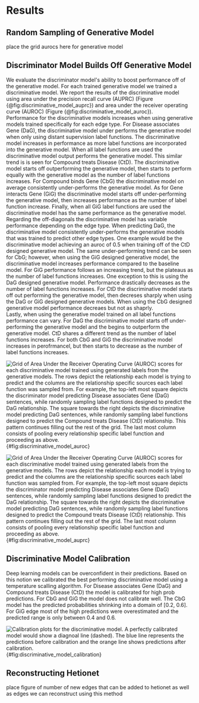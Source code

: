 # Results

## Random Sampling of Generative Model
place the grid aurocs here for generative model

## Discriminator Model Builds Off Generative Model
We evaluate the discriminator model's ability to boost performance off of the generative model.
For each trained generative model we trained a discriminative model.
We report the results of the discriminative model using area under the precision recall curve (AUPRC) (Figure {@fig:discriminative_model_auprc}) and area under the receiver operating curve (AUROC) (Figure {@fig:discriminative_model_auroc}).    
Performance for the discriminative models increases when using generative models trained specifically for each edge type. 
For Disease associates Gene (DaG), the discriminative model under performs the generative model when only using distant supervision label functions.
The discriminative model increases in performance as more label functions are incorporated into the generative model.
When all label functions are used the discriminative model output performs the generative model.
This similar trend is is seen for Compound treats Disease (CtD).
The discriminative model starts off outperforming the generative model, then starts to perform equally with the generative model as the number of label functions increases.
For Compound binds Gene (CbG) the discriminative model on average consistently under-performs the generative model.
As for Gene interacts Gene (GiG) the discriminative model starts off under-performing the generative model, then increases performance as the number of label function increase.
Finally, when all GiG label functions are used the discriminative model has the same performance as the generative model.  
Regarding the off-diagonals the discriminative model has variable performance depending on the edge type.
When predicting DaG, the discriminative model consistently under-performs the generative models that was trained to predict other edge types.
One example would be the discriminative model achieving an auroc of 0.5 when training off of the CtD designed generative model.
The same under-performing trend can be seen for CbG; however, when using the GiG designed generative model, the discriminative model increases performance compared to the baseline model.
For GiG performance follows an increasing trend, but the plateaus as the number of label functions increases.
One exception to this is using the DaG designed generative model.
Performance drastically decreases as the number of label functions increases.
For CtD the discriminative model starts off out performing the generative model, then decreses sharply when using the DaG or GiG designed generative models.
When using the CbG designed generative model performance decreaes but not as shaprly.  
Lastly, when using the generative model trained on all label functions performance can vary.
For DaG the discriminative model starts off under-performing the generative model and the begins to outperform the generative model.
CtD shares a different trend as the number of label functions increases.
For both CbG and GiG the discriminative model increases in perofrmancel, but then starts to decrease as the number of label functions increases.

![
Grid of Area Under the Receiver Operating Curve (AUROC) scores for each discriminative model trained using generated labels from the generative models.
The rows depict the relationship each model is trying to predict and the columns are the relationship specific sources each label function was sampled from. 
For example, the top-left most square depicts the discriminator model predicting Disease associates Gene (DaG) sentences, while randomly sampling label functions designed to predict the DaG relationship. 
The square towards the right depicts the discriminative model predicting DaG sentences, while randomly sampling label functions designed to predict the Compound treats Disease (CtD) relationship.
This pattern continues filling out the rest of the grid.
The last most column consists of pooling every relationship specific label function and proceeding as above.
](images/figures/label_sampling/disc_performance_test_set_auroc.png){#fig:discriminative_model_auroc}

![
Grid of Area Under the Receiver Operating Curve (AUROC) scores for each discriminative model trained using generated labels from the generative models.
The rows depict the relationship each model is trying to predict and the columns are the relationship specific sources each label function was sampled from. 
For example, the top-left most square depicts the discriminator model predicting Disease associates Gene (DaG) sentences, while randomly sampling label functions designed to predict the DaG relationship. 
The square towards the right depicts the discriminative model predicting DaG sentences, while randomly sampling label functions designed to predict the Compound treats Disease (CtD) relationship.
This pattern continues filling out the rest of the grid.
The last most column consists of pooling every relationship specific label function and proceeding as above.
](images/figures/label_sampling/disc_performance_test_set_auprc.png){#fig:discriminative_model_auprc}

## Discriminative Model Calibration
Deep learning models can be overconfident in their predictions. 
Based on this notion we calibrated the best performing discriminative model using a temperature scalling algorithm.
For Disease associates Gene (DaG) and Compound treats Disease (CtD) the model is calibrated for high prob predictions.
For CbG and GiG the model does not calibrate well.
The CbG model has the predicted probabilities shrinking into a domain of [0.2, 0.6].
For GiG edge most of the high predictions were overestimated and the predicted range is only between 0.4 and 0.6.

![
Calibration plots for the discriminative model.
A perfectly calibrated model would show a diagnoal line (dashed).
The blue line represents the predictions before calibration and the orange line shows predictions after calibration. 
](images/figures/model_calibration/model_calibration.png){#fig:discriminative_model_calibration}

## Reconstructing Hetionet
place figure of number of new edges that can be added to hetionet as well as edges we can reconstruct using this method

